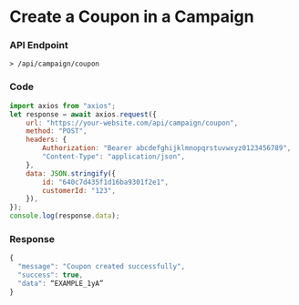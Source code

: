 # Create a Coupon in a Campaign

### API Endpoint

```
> /api/campaign/coupon
```

### Code

```js copy
import axios from "axios";
let response = await axios.request({
    url: "https://your-website.com/api/campaign/coupon",
    method: "POST",
    headers: {
        Authorization: "Bearer abcdefghijklmnopqrstuvwxyz0123456789",
        "Content-Type": "application/json",
    },
    data: JSON.stringify({
        id: "640c7d435f1d16ba9301f2e1",
        customerId: "123",
    }),
});
console.log(response.data);
```

### Response

```js copy
{
  "message": "Coupon created successfully",
  "success": true,
  "data": “EXAMPLE_1yA”
}
```
